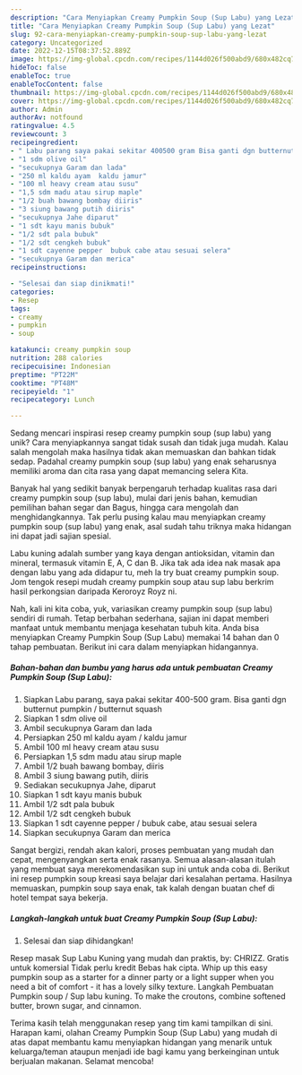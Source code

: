 ```yaml
---
description: "Cara Menyiapkan Creamy Pumpkin Soup (Sup Labu) yang Lezat"
title: "Cara Menyiapkan Creamy Pumpkin Soup (Sup Labu) yang Lezat"
slug: 92-cara-menyiapkan-creamy-pumpkin-soup-sup-labu-yang-lezat
category: Uncategorized
date: 2022-12-15T08:37:52.889Z
image: https://img-global.cpcdn.com/recipes/1144d026f500abd9/680x482cq70/creamy-pumpkin-soup-sup-labu-foto-resep-utama.jpg
hideToc: false
enableToc: true
enableTocContent: false
thumbnail: https://img-global.cpcdn.com/recipes/1144d026f500abd9/680x482cq70/creamy-pumpkin-soup-sup-labu-foto-resep-utama.jpg
cover: https://img-global.cpcdn.com/recipes/1144d026f500abd9/680x482cq70/creamy-pumpkin-soup-sup-labu-foto-resep-utama.jpg
author: Admin
authorAv: notfound
ratingvalue: 4.5
reviewcount: 3
recipeingredient:
- " Labu parang saya pakai sekitar 400500 gram Bisa ganti dgn butternut pumpkin  butternut squash"
- "1 sdm olive oil"
- "secukupnya Garam dan lada"
- "250 ml kaldu ayam  kaldu jamur"
- "100 ml heavy cream atau susu"
- "1,5 sdm madu atau sirup maple"
- "1/2 buah bawang bombay diiris"
- "3 siung bawang putih diiris"
- "secukupnya Jahe diparut"
- "1 sdt kayu manis bubuk"
- "1/2 sdt pala bubuk"
- "1/2 sdt cengkeh bubuk"
- "1 sdt cayenne pepper  bubuk cabe atau sesuai selera"
- "secukupnya Garam dan merica"
recipeinstructions:

- "Selesai dan siap dinikmati!"
categories:
- Resep
tags:
- creamy
- pumpkin
- soup

katakunci: creamy pumpkin soup 
nutrition: 288 calories
recipecuisine: Indonesian
preptime: "PT22M"
cooktime: "PT48M"
recipeyield: "1"
recipecategory: Lunch

---
```





Sedang mencari inspirasi resep creamy pumpkin soup (sup labu) yang unik? Cara menyiapkannya sangat tidak susah dan tidak juga mudah. Kalau salah mengolah maka hasilnya tidak akan memuaskan dan bahkan tidak sedap. Padahal creamy pumpkin soup (sup labu) yang enak seharusnya memiliki aroma dan cita rasa yang dapat memancing selera Kita.





Banyak hal yang sedikit banyak berpengaruh terhadap kualitas rasa dari creamy pumpkin soup (sup labu), mulai dari jenis bahan, kemudian pemilihan bahan segar dan Bagus, hingga cara mengolah dan menghidangkannya. Tak perlu pusing kalau mau menyiapkan creamy pumpkin soup (sup labu) yang enak,      asal sudah tahu triknya maka hidangan ini dapat jadi sajian spesial.














Labu kuning adalah sumber yang kaya dengan antioksidan, vitamin dan mineral, termasuk vitamin E, A, C dan B. Jika tak ada idea nak masak apa dengan labu yang ada didapur tu, meh la try buat creamy pumpkin soup. Jom tengok resepi mudah creamy pumpkin soup atau sup labu berkrim hasil perkongsian daripada Keroroyz Royz ni.






Nah, kali ini kita coba, yuk, variasikan creamy pumpkin soup (sup labu) sendiri di rumah. Tetap berbahan sederhana, sajian ini dapat memberi manfaat untuk membantu menjaga kesehatan tubuh kita. Anda bisa menyiapkan Creamy Pumpkin Soup (Sup Labu) memakai 14 bahan dan 0 tahap pembuatan. Berikut ini cara dalam menyiapkan hidangannya.

<!--inarticleads1-->

##### Bahan-bahan dan bumbu yang harus ada untuk pembuatan Creamy Pumpkin Soup (Sup Labu):

1. Siapkan  Labu parang, saya pakai sekitar 400-500 gram. Bisa ganti dgn butternut pumpkin / butternut squash
1. Siapkan 1 sdm olive oil
1. Ambil secukupnya Garam dan lada
1. Persiapkan 250 ml kaldu ayam / kaldu jamur
1. Ambil 100 ml heavy cream atau susu
1. Persiapkan 1,5 sdm madu atau sirup maple
1. Ambil 1/2 buah bawang bombay, diiris
1. Ambil 3 siung bawang putih, diiris
1. Sediakan secukupnya Jahe, diparut
1. Siapkan 1 sdt kayu manis bubuk
1. Ambil 1/2 sdt pala bubuk
1. Ambil 1/2 sdt cengkeh bubuk
1. Siapkan 1 sdt cayenne pepper / bubuk cabe, atau sesuai selera
1. Siapkan secukupnya Garam dan merica


Sangat bergizi, rendah akan kalori, proses pembuatan yang mudah dan cepat, mengenyangkan serta enak rasanya. Semua alasan-alasan itulah yang membuat saya merekomendasikan sup ini untuk anda coba di. Berikut ini resep pumpkin soup kreasi saya belajar dari kesalahan pertama. Hasilnya memuaskan, pumpkin soup saya enak, tak kalah dengan buatan chef di hotel tempat saya bekerja. 

<!--inarticleads2-->

##### Langkah-langkah untuk buat Creamy Pumpkin Soup (Sup Labu):


1. Selesai dan siap dihidangkan!

Resep masak Sup Labu Kuning yang mudah dan praktis, by: CHRIZZ. Gratis untuk komersial Tidak perlu kredit Bebas hak cipta. Whip up this easy pumpkin soup as a starter for a dinner party or a light supper when you need a bit of comfort - it has a lovely silky texture. Langkah Pembuatan Pumpkin soup / Sup labu kuning. To make the croutons, combine softened butter, brown sugar, and cinnamon. 

Terima kasih telah menggunakan resep yang tim kami tampilkan di sini. Harapan kami, olahan Creamy Pumpkin Soup (Sup Labu) yang mudah di atas dapat membantu kamu menyiapkan hidangan yang menarik untuk keluarga/teman ataupun menjadi ide bagi kamu yang berkeinginan untuk berjualan makanan. Selamat mencoba!
